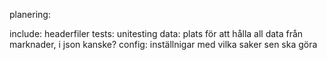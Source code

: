 planering:

include: headerfiler
tests: unitesting
data: plats för att hålla all data från marknader, i json kanske?
config: inställnigar med vilka saker sen ska göra
